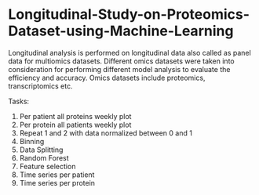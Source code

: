 # Longitudinal-Study-on-Proteomics-Dataset-using-Machine-Learning

Longitudinal analysis is performed on longitudinal data also called as panel data for multiomics datasets. Different omics datasets were taken into consideration for performing different model analysis to evaluate the efficiency and accuracy. Omics datasets include proteomics, transcriptomics etc.

Tasks:

1. Per patient all proteins weekly plot
2. Per protein all patients weekly plot
3. Repeat 1 and 2 with data normalized between 0 and 1
4. Binning
5. Data Splitting
6. Random Forest
7. Feature selection
8. Time series per patient
9. Time series per protein
